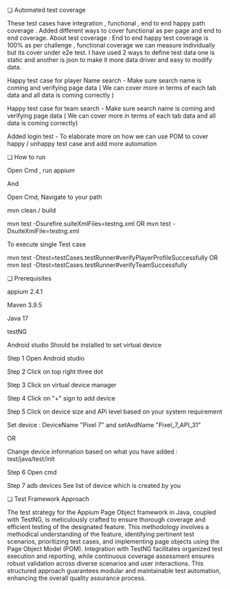 ❏ Automated test coverage 

These test cases have integration , functional , end to end happy path coverage . Added different ways to cover functional as per page and end to end coverage. 
About test coverage : End to end happy test coverage is 100% as per challenge , functional coverage we can measure individually but its cover under e2e test. 
I have used 2 ways to define test data one is static and another is json to make it more data driver and easy to modify data.

Happy test case for player Name search - Make sure search name is coming and verifying page data ( We can cover more in terms of each tab data and all data is coming correctly )

Happy test case for team search -  Make sure search name is coming and verifying page data ( We can cover more in terms of each tab data and all data is coming correctly)

Added login test - To elaborate more on how we can use POM to cover happy / unhappy test case and add more automation 

❏ How to run

Open Cmd , run appium 

And

Open Cmd, Navigate to your path 

mvn clean / build 

mvn test -Dsurefire.suiteXmlFiles=testng.xml
OR
mvn test -DsuiteXmlFile=testng.xml

To execute single Test case 

 mvn test -Dtest=testCases.testRunner#verifyPlayerProfileSuccessfully
OR
mvn test -Dtest=testCases.testRunner#verifyTeamSuccessfully

❏ Prerequisites

appium 2.4.1

Maven 3.9.5

Java 17

testNG

Android studio Should be installed to set virtual device

Step 1 Open Android studio 

Step 2 Click on top right three dot 

Step 3 Click on virtual device manager

Step 4 Click on "+" sign to add device 

Step 5 Click on device size and APi level based on your system requirement

Set device : DeviceName "Pixel 7" and setAvdName "Pixel_7_API_31"

OR

Change device information based on what you have added : test/java/test/init

Step 6 Open cmd 

Step 7 adb devices 
See list of device which is created by you

❏ Test Framework Approach

The test strategy for the Appium Page Object framework in Java, coupled with TestNG, is meticulously crafted to ensure thorough coverage and efficient testing of the designated feature. This methodology involves a methodical understanding of the feature, identifying pertinent test scenarios, prioritizing test cases, and implementing page objects using the Page Object Model (POM). Integration with TestNG facilitates organized test execution and reporting, while continuous coverage assessment ensures robust validation across diverse scenarios and user interactions. This structured approach guarantees modular and maintainable test automation, enhancing the overall quality assurance process.
